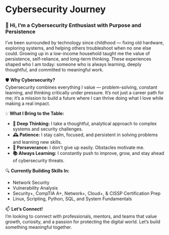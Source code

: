 # Cybersecurity Journey
### 👋 Hi, I’m a Cybersecurity Enthusiast with Purpose and Persistence

I’ve been surrounded by technology since childhood — fixing old hardware, exploring systems, and helping others troubleshoot when no one else could. Growing up in a low-income household taught me the value of persistence, self-reliance, and long-term thinking. These experiences shaped who I am today: someone who is always learning, deeply thoughtful, and committed to meaningful work.

🛡 **Why Cybersecurity?**  
Cybersecurity combines everything I value — problem-solving, constant learning, and thinking critically under pressure. It’s not just a career path for me; it’s a mission to build a future where I can thrive doing what I love while making a real impact.

💡 **What I Bring to the Table:**
- **🧠 Deep Thinking:** I take a thoughtful, analytical approach to complex systems and security challenges.
- **🕰️ Patience:** I stay calm, focused, and persistent in solving problems and learning new skills.
- **💪 Perseverance:** I don't give up easily. Obstacles motivate me.
- **📚 Always Learning:** I constantly push to improve, grow, and stay ahead of cybersecurity threats.

🔍 **Currently Building Skills In:**
- Network Security
- Vulnerability Analysis
- Security+, CompTIA A+, Network+, Cloud+, & CISSP Certification Prep
- Linux, Scripting, Python, SQL, and System Fundamentals

📫 **Let’s Connect!**  
I’m looking to connect with professionals, mentors, and teams that value growth, curiosity, and a passion for protecting the digital world. Let’s build something meaningful together.
